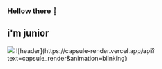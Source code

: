 ### Hellow there 👋
i'm junior
-------
<img src="https://capsule-render.vercel.app/api?type=wave&color=auto&height=300&section=header&text=the world%25render&fontSize=90" />
![header](https://capsule-render.vercel.app/api?text=capsule_render&animation=blinking)
<!--
**skkwm/skkwm** is a ✨ _special_ ✨ repository because its `README.md` (this file) appears on your GitHub profile.

Here are some ideas to get you started:

- 🔭 I’m currently working on ...
- 🌱 I’m currently learning ...데이터 베이스,파이썬,자바..etc
- 👯 I’m looking to collaborate on ...
- 🤔 I’m looking for help with ...
- 💬 Ask me about ...
- 📫 How to reach me: ...
- 😄 Pronouns: ...
- ⚡ Fun fact: ...
-->
